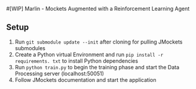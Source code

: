 #[WIP] Marlin - Mockets Augmented with a Reinforcement Learning Agent

## Setup

1. Run `git submodule update --init` after cloning for pulling JMockets 
    submodules
2. Create a Python virtual Environment and run `pip install -r requirements.
   txt` to install Python dependencies
3. Run `python train.py` to begin the training phase and start the Data 
   Processing server (localhost:50051)
4. Follow JMockets documentation and start the application 